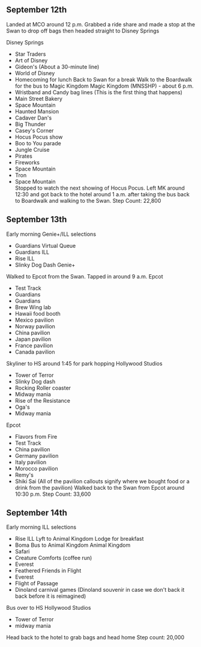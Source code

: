 ## September 12th
Landed at MCO around 12 p.m.  Grabbed a ride share and made a stop at the Swan to drop off bags then headed straight to Disney Springs

Disney Springs  
- Star Traders
- Art of Disney
- Gideon's (About a 30-minute line)
- World of Disney
- Homecoming for lunch
Back to Swan for a break
Walk to the Boardwalk for the bus to Magic Kingdom
Magic Kingdom (MNSSHP) - about 6 p.m.
- Wristband and Candy bag lines (This is the first thing that happens)
- Main Street Bakery
- Space Mountain  
- Haunted Mansion  
- Cadaver Dan's 
- Big Thunder  
- Casey's Corner
- Hocus Pocus show  
- Boo to You parade
- Jungle Cruise
- Pirates  
- Fireworks
- Space Mountain  
- Tron  
- Space Mountain  
Stopped to watch the next showing of Hocus Pocus.  Left MK around 12:30 and got back to the hotel around 1 a.m. after taking the bus back to Boardwalk and walking to the Swan.
Step Count: 22,800
  
## September 13th

Early morning Genie+/ILL selections
- Guardians Virtual Queue  
- Guardians ILL  
- Rise ILL  
- Slinky Dog Dash Genie+  

Walked to Epcot from the Swan.  Tapped in around 9 a.m.
Epcot  
- Test Track  
- Guardians  
- Guardians  
- Brew Wing lab  
- Hawaii food booth  
- Mexico pavilion  
- Norway pavilion  
- China pavilion  
- Japan pavilion  
- France pavilion  
- Canada pavilion  

Skyliner to HS around 1:45 for park hopping
Hollywood Studios  
- Tower of Terror  
- Slinky Dog dash  
- Rocking Roller coaster  
- Midway mania  
- Rise of the Resistance  
- Oga's  
- Midway mania  
  
Epcot  
- Flavors from Fire  
- Test Track  
- China pavilion  
- Germany pavilion  
- Italy pavilion  
- Morocco pavilion  
- Remy's  
- Shiki Sai
(All of the pavilion callouts signify where we bought food or a drink from the pavilion)
Walked back to the Swan from Epcot around 10:30 p.m.
Step Count: 33,600
  
## September 14th
Early morning ILL selections
- Rise ILL
Lyft to Animal Kingdom Lodge for breakfast
- Boma
Bus to Animal Kingdom
Animal Kingdom  
- Safari  
- Creature Comforts  (coffee run)
- Everest
- Feathered Friends in Flight
- Everest
- Flight of Passage
- Dinoland carnival games (Dinoland souvenir in case we don't back it back before it is reimagined)

Bus over to HS
Hollywood Studios  
- Tower of Terror  
- midway mania

Head back to the hotel to grab bags and head home
Step count: 20,000